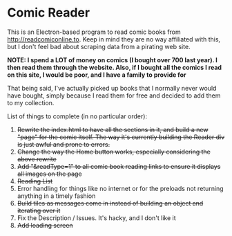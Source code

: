 # Comic Reader

This is an Electron-based program to read comic books from http://readcomiconline.to. Keep in mind they are no way affiliated with this, but I don't feel bad about scraping data from a pirating web site. 

**NOTE: I spend a LOT of money on comics (I bought over 700 last year). I then read them through the website. Also, if I bought all the comics I read on this site, I would be poor, and I have a family to provide for**

That being said, I've actually picked up books that I normally never would have bought, simply because I read them for free and decided to add them to my collection.

List of things to complete (in no particular order):
1) ~~Rewrite the index.html to have all the sections in it, and build a new "page" for the comic itself. The way it's currently building the Reader div is just awful and prone to errors.~~
2) ~~Change the way the Home button works, especially considering the above rewrite~~
3) ~~Add "&readType=1" to all comic book reading links to ensure it displays all images on the page~~
4) ~~Reading List~~
5) Error handling for things like no internet or for the preloads not returning anything in a timely fashion
6) ~~Build tiles as messages come in instead of building an object and iterating over it~~
7) Fix the Description / Issues. It's hacky, and I don't like it
8) ~~Add loading screen~~